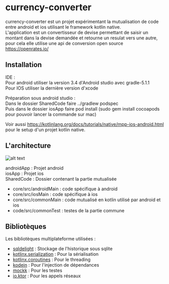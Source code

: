 # currency-converter

currency-converter est un projet expérimentant la mutualisation de code entre android et ios utilisant le framework kotlin native.
<br/>L'application est un convertisseur de devise permettant de saisir un montant dans la devise demandée et retourne un resulat vers une autre, pour cela elle utilise une api de conversion open source https://openrates.io/

## Installation

IDE :
<br/>Pour android utiliser la version 3.4 d'Android studio avec gradle-5.1.1
<br/>Pour IOS utiliser la dernière version d'xcode

Préparation sous android studio :
<br/>Dans le dossier SharedCode faire ../gradlew podspec
<br/>Puis dans le dossier iosApp faire pod install (sudo gem install cocoapods pour pouvoir lancer la commande sur mac)

Voir aussi https://kotlinlang.org/docs/tutorials/native/mpp-ios-android.html pour le setup d'un projet kotlin native.

## L'architecture

![alt text](https://image.noelshack.com/fichiers/2019/23/1/1559551335-cleanocto.png)

androidApp : Projet android
<br/>iosApp : Projet ios
<br/>SharedCode : Dossier contenant la partie mutualisée
- core/src/androidMain : code spécifique à android
- core/src/iosMain : code spécifique à ios
- core/src/commonMain : code mutualisé en kotlin utilisé par android et ios
- code/src/commonTest : testes de la partie commune

## Bibliotèques

Les bibliotèques multiplateforme utilisées :

- [sqldelight](https://github.com/square/sqldelight) : Stockage de l'historique sous sqlite
- [kotlinx.serialization](https://github.com/Kotlin/kotlinx.serialization/) : Pour la sérialisation
- [kotlinx.coroutines](https://github.com/Kotlin/kotlinx.coroutines) : Pour le threading
- [kodein](https://kodein.org/Kodein-DI/?5.2/getting-started) : Pour l'injection de dépendances
- [mockk](https://mockk.io/) : Pour les testes 
- [io.ktor](https://ktor.io/clients/http-client/multiplatform.html) : Pour les appels réseaux
